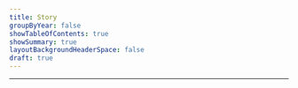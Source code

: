 ```yaml
---
title: Story
groupByYear: false
showTableOfContents: true
showSummary: true
layoutBackgroundHeaderSpace: false
draft: true
---
```

---